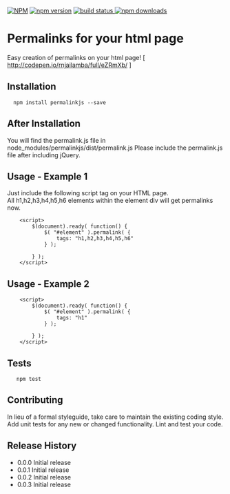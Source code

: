 [![NPM](https://nodei.co/npm/permalinkjs.png?downloads=true&downloadRank=true&stars=true)](https://www.npmjs.com/package/permalinkjs)
[![npm version](https://badge.fury.io/js/permalinkjs.svg)](https://www.npmjs.com/package/permalinkjs)
<a href="https://www.npmjs.com/package/permalinkjs">
    <img src="https://img.shields.io/travis/badges/shields.svg"
         alt="build status">
</a>
[![npm downloads](https://img.shields.io/npm/dm/permalinkjs.svg?style=flat)](https://www.npmjs.com/package/permalinkjs)


Permalinks for your html page
=======================================

Easy creation of permalinks on your html page! [ http://codepen.io/rnjailamba/full/eZRmXb/ ] 

## Installation

```shell
  npm install permalinkjs --save
```

## After Installation

You will find the permalink.js file in node_modules/permalinkjs/dist/permalink.js
Please include the permalink.js file after including jQuery.
  
## Usage - Example 1

Just include the following script tag on your HTML page.        
All h1,h2,h3,h4,h5,h6 elements within the element div will get permalinks now.

```
  	<script>
		$(document).ready( function() {
			$( "#element" ).permalink( {
				tags: "h1,h2,h3,h4,h5,h6"
			} );
			
		} );
	</script>

```

## Usage - Example 2

```
  	<script>
		$(document).ready( function() {
			$( "#element" ).permalink( {
				tags: "h1"
			} );
			
		} );
	</script>

```

## Tests

```shell
   npm test
```

## Contributing

In lieu of a formal styleguide, take care to maintain the existing coding style.
Add unit tests for any new or changed functionality. Lint and test your code.

## Release History

* 0.0.0 Initial release
* 0.0.1 Initial release
* 0.0.2 Initial release
* 0.0.3 Initial release
